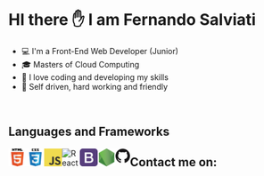 # HI there :hand: I am Fernando Salviati

* :computer: I'm a Front-End Web Developer (Junior)
* :mortar_board: Masters of Cloud Computing
* :rocket: I love coding and developing my skills
* :blue_book: Self driven, hard working and friendly
<br />

## Languages and Frameworks

<img align="left" alt="HTML5" width="32px" src="https://raw.githubusercontent.com/github/explore/80688e429a7d4ef2fca1e82350fe8e3517d3494d/topics/html/html.png" style="max-width:100%;">  
<img align="left" alt="CSS3" width="32px" src="https://raw.githubusercontent.com/github/explore/80688e429a7d4ef2fca1e82350fe8e3517d3494d/topics/css/css.png" style="max-width:100%;">
<img align="left" alt="JavaScript" width="32px" src="https://raw.githubusercontent.com/github/explore/80688e429a7d4ef2fca1e82350fe8e3517d3494d/topics/javascript/javascript.png" style="max-width:100%;">
<img align="left" alt="React" width="32px" src="https://camo.githubusercontent.com/bc573f0860998e86b093910b50116610020ed132/68747470733a2f2f6d69726f2e6d656469756d2e636f6d2f6d61782f313030302f312a5961667537696863314c46755034617a6572416134772e706e67" data-canonical-src="https://miro.medium.com/max/1000/1*Yafu7ihc1LFuP4azerAa4w.png" style="max-width:100%;">
<img align="left" alt="Bootstrap" width="32px" src="https://raw.githubusercontent.com/github/explore/80688e429a7d4ef2fca1e82350fe8e3517d3494d/topics/bootstrap/bootstrap.png" style="max-width:100%;">
<img align="left" alt="Node.js" width="32px" src="https://raw.githubusercontent.com/github/explore/80688e429a7d4ef2fca1e82350fe8e3517d3494d/topics/nodejs/nodejs.png" style="max-width:100%;">
<img align="left" alt="GitHub" width="26px" src="https://raw.githubusercontent.com/github/explore/78df643247d429f6cc873026c0622819ad797942/topics/github/github.png" style="max-width:100%;">

## Contact me on:
